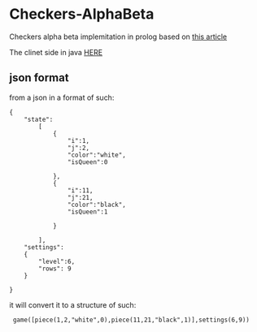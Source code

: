 # Checkers-AlphaBeta

Checkers alpha beta implemitation in prolog based on <a href="https://cs.huji.ac.il/~ai/projects/old/English-Draughts.pdf">this article</a>

The clinet side in java <a href="https://github.com/ilanlevi/prolog-final-project"> HERE </a>

## json format

from a json in a format of such:

```
{
    "state":
        [
        	{
        		"i":1,
        		"j":2,
        		"color":"white",
        		"isQueen":0

        	},
        	{
        		"i":11,
        		"j":21,
        		"color":"black",
        		"isQueen":1

        	}

    	],
    "settings":
    {
    	"level":6,
    	"rows": 9
    }

}
```

it will convert it to a structure of such:

```
 game([piece(1,2,"white",0),piece(11,21,"black",1)],settings(6,9))
```
